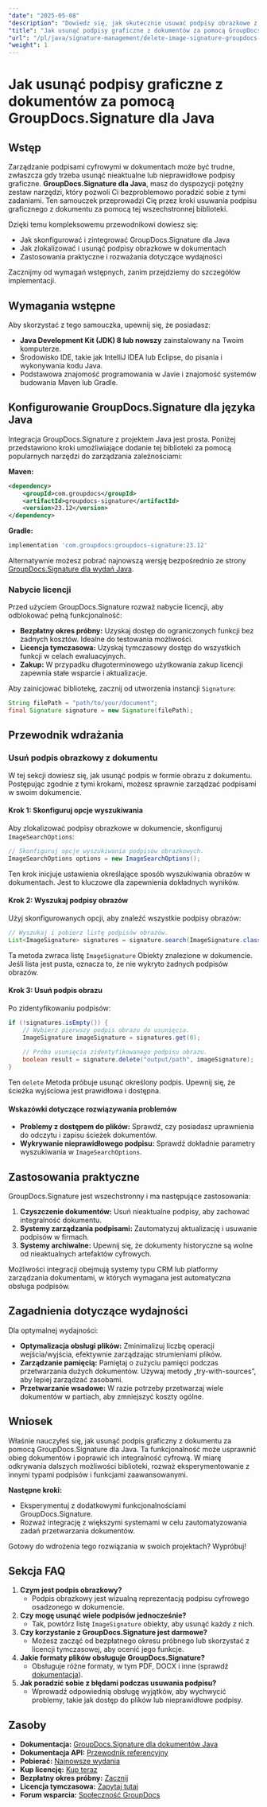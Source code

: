 ```yaml
---
"date": "2025-05-08"
"description": "Dowiedz się, jak skutecznie usuwać podpisy obrazkowe z dokumentów przy użyciu GroupDocs.Signature dla Java, korzystając z tego przewodnika krok po kroku."
"title": "Jak usunąć podpisy graficzne z dokumentów za pomocą GroupDocs.Signature dla Java"
"url": "/pl/java/signature-management/delete-image-signature-groupdocs-java/"
"weight": 1
---
```


# Jak usunąć podpisy graficzne z dokumentów za pomocą GroupDocs.Signature dla Java

## Wstęp

Zarządzanie podpisami cyfrowymi w dokumentach może być trudne, zwłaszcza gdy trzeba usunąć nieaktualne lub nieprawidłowe podpisy graficzne. **GroupDocs.Signature dla Java**, masz do dyspozycji potężny zestaw narzędzi, który pozwoli Ci bezproblemowo poradzić sobie z tymi zadaniami. Ten samouczek przeprowadzi Cię przez kroki usuwania podpisu graficznego z dokumentu za pomocą tej wszechstronnej biblioteki.

Dzięki temu kompleksowemu przewodnikowi dowiesz się:
- Jak skonfigurować i zintegrować GroupDocs.Signature dla Java
- Jak zlokalizować i usunąć podpisy obrazkowe w dokumentach
- Zastosowania praktyczne i rozważania dotyczące wydajności

Zacznijmy od wymagań wstępnych, zanim przejdziemy do szczegółów implementacji.

## Wymagania wstępne

Aby skorzystać z tego samouczka, upewnij się, że posiadasz:
- **Java Development Kit (JDK) 8 lub nowszy** zainstalowany na Twoim komputerze.
- Środowisko IDE, takie jak IntelliJ IDEA lub Eclipse, do pisania i wykonywania kodu Java.
- Podstawowa znajomość programowania w Javie i znajomość systemów budowania Maven lub Gradle.

## Konfigurowanie GroupDocs.Signature dla języka Java

Integracja GroupDocs.Signature z projektem Java jest prosta. Poniżej przedstawiono kroki umożliwiające dodanie tej biblioteki za pomocą popularnych narzędzi do zarządzania zależnościami:

**Maven:**
```xml
<dependency>
    <groupId>com.groupdocs</groupId>
    <artifactId>groupdocs-signature</artifactId>
    <version>23.12</version>
</dependency>
```

**Gradle:**
```gradle
implementation 'com.groupdocs:groupdocs-signature:23.12'
```

Alternatywnie możesz pobrać najnowszą wersję bezpośrednio ze strony [GroupDocs.Signature dla wydań Java](https://releases.groupdocs.com/signature/java/).

### Nabycie licencji

Przed użyciem GroupDocs.Signature rozważ nabycie licencji, aby odblokować pełną funkcjonalność:
- **Bezpłatny okres próbny:** Uzyskaj dostęp do ograniczonych funkcji bez żadnych kosztów. Idealne do testowania możliwości.
- **Licencja tymczasowa:** Uzyskaj tymczasowy dostęp do wszystkich funkcji w celach ewaluacyjnych.
- **Zakup:** W przypadku długoterminowego użytkowania zakup licencji zapewnia stałe wsparcie i aktualizacje.

Aby zainicjować bibliotekę, zacznij od utworzenia instancji `Signature`:
```java
String filePath = "path/to/your/document";
final Signature signature = new Signature(filePath);
```

## Przewodnik wdrażania

### Usuń podpis obrazkowy z dokumentu

W tej sekcji dowiesz się, jak usunąć podpis w formie obrazu z dokumentu. Postępując zgodnie z tymi krokami, możesz sprawnie zarządzać podpisami w swoim dokumencie.

#### Krok 1: Skonfiguruj opcje wyszukiwania

Aby zlokalizować podpisy obrazkowe w dokumencie, skonfiguruj `ImageSearchOptions`:
```java
// Skonfiguruj opcje wyszukiwania podpisów obrazkowych.
ImageSearchOptions options = new ImageSearchOptions();
```
Ten krok inicjuje ustawienia określające sposób wyszukiwania obrazów w dokumentach. Jest to kluczowe dla zapewnienia dokładnych wyników.

#### Krok 2: Wyszukaj podpisy obrazów

Użyj skonfigurowanych opcji, aby znaleźć wszystkie podpisy obrazów:
```java
// Wyszukaj i pobierz listę podpisów obrazów.
List<ImageSignature> signatures = signature.search(ImageSignature.class, options);
```
Ta metoda zwraca listę `ImageSignature` Obiekty znalezione w dokumencie. Jeśli lista jest pusta, oznacza to, że nie wykryto żadnych podpisów obrazów.

#### Krok 3: Usuń podpis obrazu

Po zidentyfikowaniu podpisów:
```java
if (!signatures.isEmpty()) {
    // Wybierz pierwszy podpis obrazu do usunięcia.
    ImageSignature imageSignature = signatures.get(0);
    
    // Próba usunięcia zidentyfikowanego podpisu obrazu.
    boolean result = signature.delete("output/path", imageSignature);
}
```
Ten `delete` Metoda próbuje usunąć określony podpis. Upewnij się, że ścieżka wyjściowa jest prawidłowa i dostępna.

#### Wskazówki dotyczące rozwiązywania problemów
- **Problemy z dostępem do plików:** Sprawdź, czy posiadasz uprawnienia do odczytu i zapisu ścieżek dokumentów.
- **Wykrywanie nieprawidłowego podpisu:** Sprawdź dokładnie parametry wyszukiwania w `ImageSearchOptions`.

## Zastosowania praktyczne

GroupDocs.Signature jest wszechstronny i ma następujące zastosowania:
1. **Czyszczenie dokumentów:** Usuń nieaktualne podpisy, aby zachować integralność dokumentu.
2. **Systemy zarządzania podpisami:** Zautomatyzuj aktualizację i usuwanie podpisów w firmach.
3. **Systemy archiwalne:** Upewnij się, że dokumenty historyczne są wolne od nieaktualnych artefaktów cyfrowych.

Możliwości integracji obejmują systemy typu CRM lub platformy zarządzania dokumentami, w których wymagana jest automatyczna obsługa podpisów.

## Zagadnienia dotyczące wydajności

Dla optymalnej wydajności:
- **Optymalizacja obsługi plików:** Zminimalizuj liczbę operacji wejścia/wyjścia, efektywnie zarządzając strumieniami plików.
- **Zarządzanie pamięcią:** Pamiętaj o zużyciu pamięci podczas przetwarzania dużych dokumentów. Używaj metody „try-with-sources”, aby lepiej zarządzać zasobami.
- **Przetwarzanie wsadowe:** W razie potrzeby przetwarzaj wiele dokumentów w partiach, aby zmniejszyć koszty ogólne.

## Wniosek

Właśnie nauczyłeś się, jak usunąć podpis graficzny z dokumentu za pomocą GroupDocs.Signature dla Java. Ta funkcjonalność może usprawnić obieg dokumentów i poprawić ich integralność cyfrową. W miarę odkrywania dalszych możliwości biblioteki, rozważ eksperymentowanie z innymi typami podpisów i funkcjami zaawansowanymi.

**Następne kroki:**
- Eksperymentuj z dodatkowymi funkcjonalnościami GroupDocs.Signature.
- Rozważ integrację z większymi systemami w celu zautomatyzowania zadań przetwarzania dokumentów.

Gotowy do wdrożenia tego rozwiązania w swoich projektach? Wypróbuj!

## Sekcja FAQ

1. **Czym jest podpis obrazkowy?**
   - Podpis obrazkowy jest wizualną reprezentacją podpisu cyfrowego osadzonego w dokumencie.
2. **Czy mogę usunąć wiele podpisów jednocześnie?**
   - Tak, powtórz listę `ImageSignature` obiekty, aby usunąć każdy z nich.
3. **Czy korzystanie z GroupDocs.Signature jest darmowe?**
   - Możesz zacząć od bezpłatnego okresu próbnego lub skorzystać z licencji tymczasowej, aby ocenić jego funkcje.
4. **Jakie formaty plików obsługuje GroupDocs.Signature?**
   - Obsługuje różne formaty, w tym PDF, DOCX i inne (sprawdź [dokumentacja](https://docs.groupdocs.com/signature/java/)).
5. **Jak poradzić sobie z błędami podczas usuwania podpisu?**
   - Wprowadź odpowiednią obsługę wyjątków, aby wychwycić problemy, takie jak dostęp do plików lub nieprawidłowe podpisy.

## Zasoby
- **Dokumentacja:** [GroupDocs.Signature dla dokumentów Java](https://docs.groupdocs.com/signature/java/)
- **Dokumentacja API:** [Przewodnik referencyjny](https://reference.groupdocs.com/signature/java/)
- **Pobierać:** [Najnowsze wydania](https://releases.groupdocs.com/signature/java/)
- **Kup licencję:** [Kup teraz](https://purchase.groupdocs.com/buy)
- **Bezpłatny okres próbny:** [Zacznij](https://releases.groupdocs.com/signature/java/)
- **Licencja tymczasowa:** [Zapytaj tutaj](https://purchase.groupdocs.com/temporary-license/)
- **Forum wsparcia:** [Społeczność GroupDocs](https://forum.groupdocs.com/c/signature/)